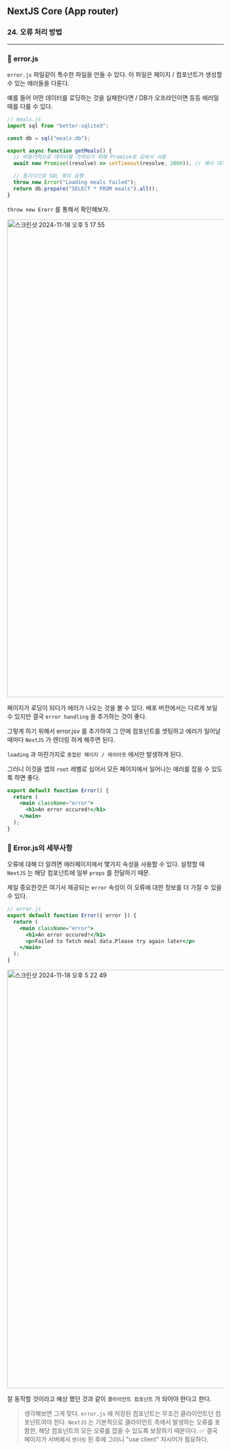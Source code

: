 ## NextJS Core (App router)

### 24. 오류 처리 방법

---

### 📌 error.js

`error.js` 파일같이 특수한 파일을 만들 수 있다.
이 파일은 페이지 / 컴포넌트가 생성할 수 있는 에러들을 다룬다.

예를 들어 어떤 데이터를 로딩하는 것을 실패한다면 / DB가 오프라인이면 등등 에러일때를 다룰 수 있다.

```js
// meals.js
import sql from "better-sqlite3";

const db = sql("meals.db");

export async function getMeals() {
  // 비동기적으로 데이터를 가져오기 위해 Promise로 감싸서 사용
  await new Promise((resolve) => setTimeout(resolve, 2000)); // 예시 대기 시간

  // 동기식으로 SQL 쿼리 실행
  throw new Error("Loading meals failed");
  return db.prepare("SELECT * FROM meals").all();
}
```

`throw new Erorr` 를 통해서 확인해보자.

<img width="1110" alt="스크린샷 2024-11-18 오후 5 17 55" src="https://github.com/user-attachments/assets/64fc4011-d111-432e-81f5-4cfe87cf7663">

페이지가 로딩이 되다가 에러가 나오는 것을 볼 수 있다.
배포 버전에서는 다르게 보일 수 있지만 결국 `error handling` 을 추가하는 것이 좋다.

그렇게 하기 위해서 error.jsv 를 추가하여 그 안에 컴포넌트를 셋팅하고 에러가 일어날 때마다 `NextJS` 가 렌더링 하게 해주면 된다.

`loading` 과 마찬가지로 `중첩된 페이지 / 레이아웃` 에서만 발생하게 된다.

그러니 이것을 앱의 `root` 레벨로 심어서 모든 페이지에서 일어나는 에러를 잡을 수 있도록 하면 좋다.

```jsx
export default function Error() {
  return (
    <main className="error">
      <h1>An error occured!</h1>
    </main>
  );
}
```

### 📌 Error.js의 세부사항

오류에 대해 더 알려면 에러페이지에서 몇가지 속성을 사용할 수 있다. 설정할 때 `NextJS` 는 해당 컴포넌트에 일부 `props` 를 전달하기 때문.

제일 중요한것은 여기서 제공되는 `error` 속성이 이 오류에 대한 정보를 더 가질 수 있을 수 있다.

```jsx
// error.js
export default function Error({ error }) {
  return (
    <main className="error">
      <h1>An error occured!</h1>
      <p>Failed to fetch meal data.Please try again later</p>
    </main>
  );
}
```

<img width="972" alt="스크린샷 2024-11-18 오후 5 22 49" src="https://github.com/user-attachments/assets/b6a3275f-8a43-4b42-aedc-1c40ecec8f3d">

잘 동작할 것이라고 예상 했던 것과 같이 `클라이언트 컴포넌트` 가 되어야 한다고 한다.

> 생각해보면 그게 맞다. `error.js` 에 저장된 컴포넌트는 무조건 클라이언트단 컴포넌트여야 한다.
> `NextJS` 는 기본적으로 클라이언트 측에서 발생하는 오류를 포함한, 해당 컴포넌트의 모든 오류를 잡을 수 있도록 보장하기 때문이다.
> ✅ 결국 페이지가 서버에서 `렌더링` 된 후에
> 그러니 "use client" 지시어가 필요하다.
